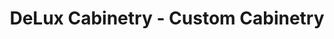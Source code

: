 ---
title: "DeLux Cabinetry - Custom Cabinetry"
url: /sacramento/delux-cabinetry-custom-cabinetry/
shop: Allgemein
---